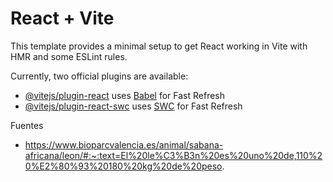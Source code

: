 # React + Vite

This template provides a minimal setup to get React working in Vite with HMR and some ESLint rules.

Currently, two official plugins are available:

- [@vitejs/plugin-react](https://github.com/vitejs/vite-plugin-react/blob/main/packages/plugin-react/README.md) uses [Babel](https://babeljs.io/) for Fast Refresh
- [@vitejs/plugin-react-swc](https://github.com/vitejs/vite-plugin-react-swc) uses [SWC](https://swc.rs/) for Fast Refresh


Fuentes

- https://www.bioparcvalencia.es/animal/sabana-africana/leon/#:~:text=El%20le%C3%B3n%20es%20uno%20de,110%20%E2%80%93%20180%20kg%20de%20peso.
